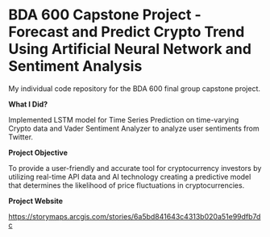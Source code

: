 # BDA 600 Capstone Project -  Forecast and Predict Crypto Trend Using Artificial Neural Network and Sentiment Analysis

My individual code repository for the BDA 600 final group capstone project. 

**What I Did?**

Implemented LSTM model for Time Series Prediction on time-varying Crypto data and Vader Sentiment Analyzer to analyze user sentiments from Twitter.

**Project Objective**

To provide a user-friendly and accurate tool for cryptocurrency investors by utilizing real-time API data and AI technology creating a predictive model that determines the likelihood of price fluctuations in cryptocurrencies.

**Project Website**

https://storymaps.arcgis.com/stories/6a5bd841643c4313b020a51e99dfb7dc
